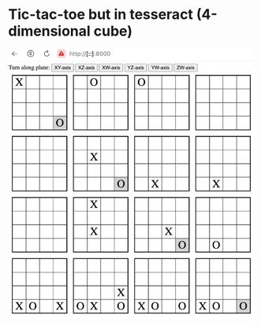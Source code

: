 # Tic-tac-toe but in tesseract (4-dimensional cube)

<img src="./demo.png" alt="Demo" width="500"/>
